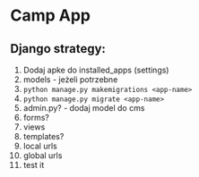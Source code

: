 # Camp App

## Django strategy:
1. Dodaj apke do installed_apps (settings)
2. models - jeżeli potrzebne
3. `python manage.py makemigrations <app-name>`
4. `python manage.py migrate <app-name>`
5. admin.py? - dodaj model do cms
6. forms?
7. views
8. templates?
9. local urls
10. global urls
11. test it
